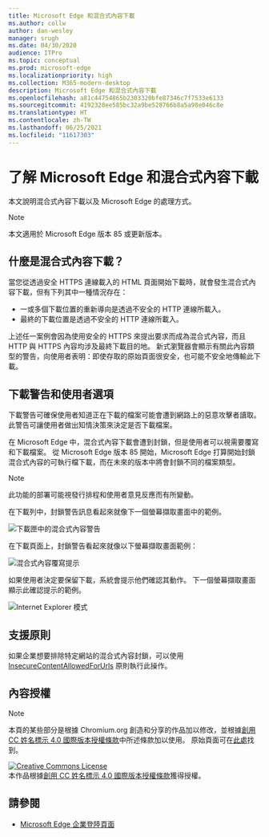 ```yaml
---
title: Microsoft Edge 和混合式內容下載
ms.author: collw
author: dan-wesley
manager: srugh
ms.date: 04/30/2020
audience: ITPro
ms.topic: conceptual
ms.prod: microsoft-edge
ms.localizationpriority: high
ms.collection: M365-modern-desktop
description: Microsoft Edge 和混合式內容下載
ms.openlocfilehash: a81c44754865b2303320bfe87346c7f7533e6133
ms.sourcegitcommit: 4192328ee585bc32a9be528766b8a5a98e046c8e
ms.translationtype: HT
ms.contentlocale: zh-TW
ms.lasthandoff: 06/25/2021
ms.locfileid: "11617303"
---
```

# <a name="learn-about-microsoft-edge-and-mixed-content-downloads"></a>了解 Microsoft Edge 和混合式內容下載

本文說明混合式內容下載以及 Microsoft Edge 的處理方式。

>[!NOTE]
>本文適用於 Microsoft Edge 版本 85 或更新版本。

## <a name="what-are-mixed-content-downloads"></a>什麼是混合式內容下載？

當您從透過安全 HTTPS 連線載入的 HTML 頁面開始下載時，就會發生混合式內容下載，但有下列其中一種情況存在：

- 一或多個下載位置的重新導向是透過不安全的 HTTP 連線所載入。
- 最終的下載位置是透過不安全的 HTTP 連線所載入。

上述任一案例會因為使用安全的 HTTPS 來提出要求而成為混合式內容，而且 HTTP 與 HTTPS 內容均涉及最終下載目的地。 新式瀏覽器會顯示有關此內容類型的警告，向使用者表明：即使存取的原始頁面很安全，也可能不安全地傳輸此下載。

## <a name="download-warnings-and-user-options"></a>下載警告和使用者選項

下載警告可確保使用者知道正在下載的檔案可能會遭到網路上的惡意攻擊者讀取。 此警告可讓使用者做出知情決策來決定是否下載檔案。

在 Microsoft Edge 中，混合式內容下載會遭到封鎖，但是使用者可以視需要覆寫和下載檔案。 從 Microsoft Edge 版本 85 開始，Microsoft Edge 打算開始封鎖混合式內容的可執行檔下載，而在未來的版本中將會封鎖不同的檔案類型。

> [!NOTE]
> 此功能的部署可能視發行排程和使用者意見反應而有所變動。

<!-- The schedule of the block for different filetypes is to be determined and may be impacted by usage data and user feedback. -->

在下載列中，封鎖警告訊息看起來就像下一個螢幕擷取畫面中的範例。

 ![下載匣中的混合式內容警告](./media/edge-learnmore-mixed-content-downloads/edge-mixed-content-download-tray-warning.png)

在下載頁面上，封鎖警告看起來就像以下螢幕擷取畫面範例：

 ![混合式內容覆寫提示](./media/edge-learnmore-mixed-content-downloads/edge-mixed-content-download-page-warning.png)

如果使用者決定要保留下載，系統會提示他們確認其動作。 下一個螢幕擷取畫面顯示此確認提示的範例。

 ![Internet Explorer 模式](./media/edge-learnmore-mixed-content-downloads/edge-mixed-content-download-override.png)

## <a name="supporting-policies"></a>支援原則

如果企業想要排除特定網站的混合式內容封鎖，可以使用 [InsecureContentAllowedForUrls](./microsoft-edge-policies.md#insecurecontentallowedforurls) 原則執行此操作。

## <a name="content-license"></a>內容授權

> [!NOTE]
> 本頁的某些部分是根據 Chromium.org 創造和分享的作品加以修改，並根據[創用 CC 姓名標示 4.0 國際版本授權條款](http://creativecommons.org/licenses/by/4.0/)中所述條款加以使用。 原始頁面可在[此處](https://developers.google.com/web/fundamentals/security/prevent-mixed-content/what-is-mixed-content)找到。
  
<a rel="license" href="http://creativecommons.org/licenses/by/4.0/"><img alt="Creative Commons License" style="border-width:0" src="https://i.creativecommons.org/l/by/4.0/88x31.png" /></a><br />本作品根據<a rel="license" href="http://creativecommons.org/licenses/by/4.0/">創用 CC 姓名標示 4.0 國際版本授權條款</a>獲得授權。

## <a name="see-also"></a>請參閱

- [Microsoft Edge 企業登陸頁面](https://aka.ms/EdgeEnterprise)